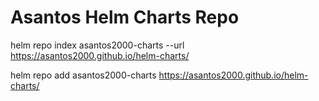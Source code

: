 # Asantos Helm Charts Repo

helm repo index asantos2000-charts --url https://asantos2000.github.io/helm-charts/

helm repo add asantos2000-charts https://asantos2000.github.io/helm-charts/